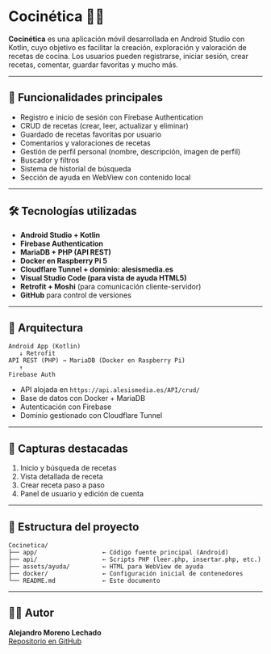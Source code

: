 # Cocinética 🍳📱

**Cocinética** es una aplicación móvil desarrollada en Android Studio con Kotlin, cuyo objetivo es facilitar la creación, exploración y valoración de recetas de cocina. Los usuarios pueden registrarse, iniciar sesión, crear recetas, comentar, guardar favoritas y mucho más.

---

## 🚀 Funcionalidades principales

- Registro e inicio de sesión con Firebase Authentication
- CRUD de recetas (crear, leer, actualizar y eliminar)
- Guardado de recetas favoritas por usuario
- Comentarios y valoraciones de recetas
- Gestión de perfil personal (nombre, descripción, imagen de perfil)
- Buscador y filtros
- Sistema de historial de búsqueda
- Sección de ayuda en WebView con contenido local

---

## 🛠️ Tecnologías utilizadas

- **Android Studio + Kotlin**
- **Firebase Authentication**
- **MariaDB + PHP (API REST)**
- **Docker en Raspberry Pi 5**
- **Cloudflare Tunnel + dominio: alesismedia.es**
- **Visual Studio Code (para vista de ayuda HTML5)**
- **Retrofit + Moshi** (para comunicación cliente-servidor)
- **GitHub** para control de versiones

---

## 🔌 Arquitectura

```
Android App (Kotlin)
   ↓ Retrofit
API REST (PHP) → MariaDB (Docker en Raspberry Pi)
   ↑
Firebase Auth
```

- API alojada en `https://api.alesismedia.es/API/crud/`
- Base de datos con Docker + MariaDB
- Autenticación con Firebase
- Dominio gestionado con Cloudflare Tunnel

---

## 📸 Capturas destacadas

1. Inicio y búsqueda de recetas
2. Vista detallada de receta
3. Crear receta paso a paso
4. Panel de usuario y edición de cuenta

---

## 📁 Estructura del proyecto

```
Cocinetica/
├── app/                  ← Código fuente principal (Android)
├── api/                  ← Scripts PHP (leer.php, insertar.php, etc.)
├── assets/ayuda/         ← HTML para WebView de ayuda
├── docker/               ← Configuración inicial de contenedores
└── README.md             ← Este documento
```

---

## 👨‍💻 Autor

**Alejandro Moreno Lechado**  
[Repositorio en GitHub](https://github.com/Alesis124/Cocinetica)


